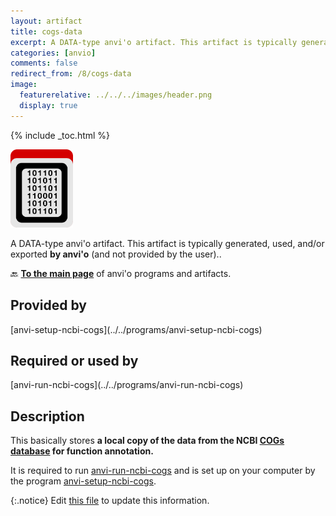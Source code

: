 ```yaml
---
layout: artifact
title: cogs-data
excerpt: A DATA-type anvi'o artifact. This artifact is typically generated, used, and/or exported by anvi'o (and not provided by the user)..
categories: [anvio]
comments: false
redirect_from: /8/cogs-data
image:
  featurerelative: ../../../images/header.png
  display: true
---
```



{% include _toc.html %}


<img src="../../images/icons/DATA.png" alt="DATA" style="width:100px; border:none" />

A DATA-type anvi'o artifact. This artifact is typically generated, used, and/or exported **by anvi'o** (and not provided by the user)..

🔙 **[To the main page](../../)** of anvi'o programs and artifacts.

## Provided by


<p style="text-align: left" markdown="1"><span class="artifact-p">[anvi-setup-ncbi-cogs](../../programs/anvi-setup-ncbi-cogs)</span></p>


## Required or used by


<p style="text-align: left" markdown="1"><span class="artifact-r">[anvi-run-ncbi-cogs](../../programs/anvi-run-ncbi-cogs)</span></p>


## Description

This basically stores **a local copy of the data from the NCBI [COGs database](https://www.ncbi.nlm.nih.gov/pmc/articles/PMC102395/) for function annotation.** 

It is required to run <span class="artifact-p">[anvi-run-ncbi-cogs](/help/8/programs/anvi-run-ncbi-cogs)</span> and is set up on your computer by the program <span class="artifact-p">[anvi-setup-ncbi-cogs](/help/8/programs/anvi-setup-ncbi-cogs)</span>. 


{:.notice}
Edit [this file](https://github.com/merenlab/anvio/tree/master/anvio/docs/artifacts/cogs-data.md) to update this information.

